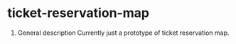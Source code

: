 # ticket-reservation-map

1. General description
Currently just a prototype of ticket reservation map.
